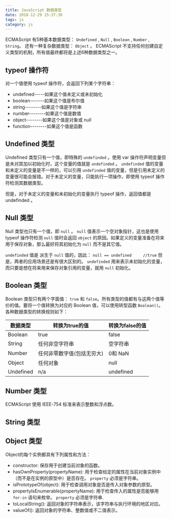 ```yaml
---
title: JavaScript 数据类型
date: 2018-12-29 15:37:30
tags: js
category: js
---
```

ECMAScript 有5种基本数据类型： `Undefined` , `Null` , `Boolean` , `Number` , `String`。
还有一种复杂数据类型： `Object` 。
ECMAScript 不支持任何创建自定义类型的机制，所有值最终都将是上述6种数据类型之一。

## typeof 操作符
对一个值使用 typeof 操作符，会返回下列某个字符串：
+ undefined-----如果这个值未定义或未初始化
+ boolean-------如果这个值是布尔值
+ string--------如果这个值是字符串
+ number--------如果这个值是数值
+ object--------如果这个值是对象或 null
+ function--------如果这个值是函数


## Undefined 类型
Undefined 类型只有一个值，即特殊的 `undefinded` 。使用 var 操作符声明变量但是未对其加以初始化时，这个变量的值就是 `undefinded` 。
`undefinded` 值的变量和未定义的变量是不一样的，可以引用 `undefinded` 值的变量，但是引用未定义的变量很可能会报错。对于未定义的变量，只能执行一项操作，即使用 typeof 操作符检测其数据类型。

但是，对于未定义的变量和未初始化的变量执行 typeof 操作，返回值都是 undefinded 。

## Null 类型
Null 类型也只有一个值，即 `null` 。 `null` 值表示一个空对象指针，这也是使用 typeof 操作符检测 `null` 值时会返回 `object` 的原因。如果定义的变量准备在将来用于保存对象，那么最好将其初始化为 `null` 而不是其它值。

`undefinded` 值是 派生于 `null` 值的，因此：
```null == undefined     //true```
但是，两者的应用场景还是有很大区别的。 `undefinded` 用来表示未初始化的变量，而只要是想在将来用来保存对象引用的变量，就用 `null` 初始化。

## Boolean 类型
Boolean 类型只有两个字面值： `true` 和 `false`。所有类型的值都有与这两个值等价的值。要将一个值转换为对应的 Boolean 值，可以使用转型函数 `Boolean()`。
各种数据类型的转换规则如下：

|数据类型|转换为true的值|转换为false的值|
|--|--|--|
|Boolean|true|false|
|String|任何非空字符串|空字符串|
|Number|任何非零数字值(包括无穷大)|0和 NaN|
|Object|任何对象|null|
|Undefined|n/a|undefined|

## Number 类型
ECMAScript 使用 IEEE-754 标准来表示整数和浮点数。


## String 类型

## Object 类型
Object的每个实例都具有下列属性和方法：
+ constructor: 保存用于创建当前对象的函数。
+ hasOwnProperty(propertyName): 用于检查给定的属性在当前对象实例中（而不是在实例的原型中）是否存在。 `property` 必须是字符串。
+ isPrototypeOf(object): 用于检查调用对象是否是传入对象参数的原型。
+ propertyIsEnumerable(propertyName): 用于检查传入的属性是否能够用 `for-in` 语句来枚举。 `property` 必须是字符串.
+ toLocalString(): 返回对象的字符串表示，该字符串与执行环境的地区对应。
+ valueOf(): 返回对象的字符串、整数值或不二值表示。